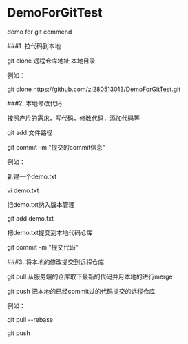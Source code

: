 # DemoForGitTest
demo for  git commend

###1. 拉代码到本地

  git clone 远程仓库地址 本地目录
  
  例如：
  
  git clone https://github.com/zl280513013/DemoForGitTest.git
  
###2. 本地修改代码

  按照产片的需求，写代码，修改代码，添加代码等
  
  git add 文件路径
  
  git commit -m "提交的commit信息"
  
  例如：
  
  新建一个demo.txt
  
  vi demo.txt
  
  
  把demo.txt纳入版本管理
  
  git add demo.txt
  
  
  把demo.txt提交到本地代码仓库
  
  git commit -m "提交代码"
  
###3. 将本地的修改提交到远程仓库

  git pull  从服务端的仓库取下最新的代码并月本地的进行merge
  
  git push  把本地的已经commit过的代码提交的远程仓库
  
  
  例如：
  
  git pull --rebase
  
  git push

